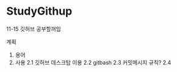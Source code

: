 # StudyGithup

11-15 깃허브 공부할꺼임


계획

1. 용어
2. 사용
  2.1 깃허브 데스크탑 이용 
  2.2 gitbash
  2.3 커밋메시지 규칙?
  2.4 
